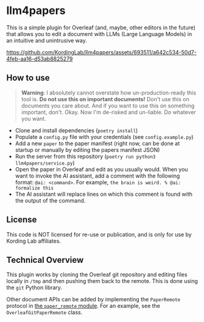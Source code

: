 # llm4papers

This is a simple plugin for Overleaf (and, maybe, other editors in the future) that allows you to edit a document with LLMs (Large Language Models) in an intuitive and unintrusive way.

https://github.com/KordingLab/llm4papers/assets/693511/a642c534-50d7-4feb-aa16-d53ab8825279

## How to use

> **Warning**: I absolutely cannot overstate how un-production-ready this tool is. **Do not use this on important documents!** Don't use this on documents you care about. And if you want to use this on something important, don't. Okay. Now I'm de-risked and un-liable. Do whatever you want.

-   Clone and install dependencies (`poetry install`)
-   Populate a `config.py` file with your credentials (see `config.example.py`)
-   Add a new `paper` to the paper manifest (right now, can be done at startup or manually by editing the papers manifest JSON)
-   Run the server from this repository (`poetry run python3 llm4papers/service.py`)
-   Open the paper in Overleaf and edit as you usually would. When you want to invoke the AI assistant, add a comment with the following format: `@ai: <command>`. For example, `the brain is weird. % @ai: formalize this`
-   The AI assistant will replace lines on which this comment is found with the output of the command.

## License

This code is NOT licensed for re-use or publication, and is only for use by Kording Lab affiliates.

## Technical Overview

This plugin works by cloning the Overleaf git repository and editing files locally in `/tmp` and then pushing them back to the remote. This is done using the `git` Python library.

Other document APIs can be added by implementing the `PaperRemote` protocol in [the `paper_remote` module](llm4papers/paper_remote/__init__.py). For an example, see the `OverleafGitPaperRemote` class.
